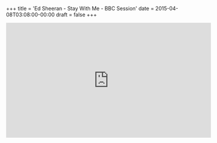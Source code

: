 +++
title = 'Ed Sheeran - Stay With Me - BBC Session'
date = 2015-04-08T03:08:00-00:00
draft = false
+++

<iframe width="560" height="315" src="https://www.youtube.com/embed/48qwvBkpw1g?si=afExX1iOPFwkwTnh" title="YouTube video player" frameborder="0" allow="accelerometer; autoplay; clipboard-write; encrypted-media; gyroscope; picture-in-picture; web-share" referrerpolicy="strict-origin-when-cross-origin" allowfullscreen></iframe>

